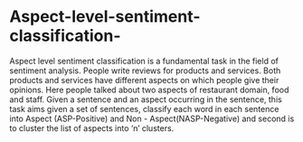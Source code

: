 # Aspect-level-sentiment-classification-
Aspect level sentiment classification is a fundamental task in the field of sentiment analysis. People write reviews for products and services. Both products and services have different aspects on which people give their opinions. Here people talked about two aspects of restaurant domain, food and staff. Given a sentence and an aspect occurring in the sentence, this task aims given a set of sentences, classify each word in each sentence into Aspect (ASP-Positive) and Non - Aspect(NASP-Negative) and second is to cluster the list of aspects into ‘n’ clusters.
